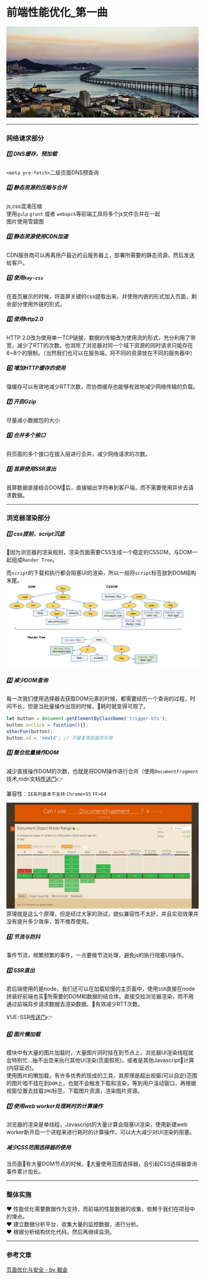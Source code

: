 # 前端性能优化_第一曲  

![](/blog_assets/RENDING_OPTIMIZE_2.png)

___
### 网络请求部分
##### 1️⃣ DNS缓存，预加载
`<meta pre-fetch>`二级页面DNS预查询    

##### 2️⃣ 静态资源的压缩与合并
 js,css混淆压缩  
使用`gulp` `grunt` 或者 `webapck`等前端工具将多个js文件合并在一起     
图片使用雪碧图     

##### 3️⃣ 静态资源使用CDN加速    
CDN服务商可以再离用户最近的云服务器上，部署所需要的静态资源，然后发送给客户。

##### 4️⃣ 使用`key-css`    
在首页展示的时候，将首屏关键的css提取出来，并使用内嵌的形式加入页面，剩余部分使用外链的形式。  

##### 5️⃣ 使用http2.0   
HTTP 2.0改为使用单一TCP链接，数据的传输改为使用流的形式，充分利用了带宽，减少了RTT的次数。也消除了浏览器对同一个域下资源的同时请求只能存在6~8个的限制。（当然我们也可以在服务端，将不同的资源放在不同的服务器中）

##### 6️⃣ 增加HTTP缓存的使用   
强缓存可以有效地减少RTT次数，而协商缓存也能够有效地减少网络传输的负载。   

##### 7️⃣ 开启Gzip     
尽量减小数据包的大小 

##### 8️⃣ 合并多个接口  
将页面的多个接口在接入层进行合并，减少网络请求的次数。    

##### 9️⃣ 首屏使用SSR直出  
首屏数据直接结合DOM后，直接输出字符串到客户端，而不需要使用异步去请求数据。   


___
### 浏览器渲染部分 
#####  1️⃣ css提前，script沉底
因为浏览器的渲染规则，渲染页面需要CSS生成一个稳定的CSSOM，与DOM一起组成`Render Tree`。  

而`script`的下载和执行都会阻塞UI的渲染，所以一般将`script`标签放到DOM结构末尾。  
![rendingtree](/blog_assets/rendingtree.png)  


##### 2️⃣ 减少DOM查询 
每一次我们使用选择器去获取DOM元素的时候，都需要经历一个查询的过程，时间不长，但是当批量操作出现的时候，耗时就变得可观了。
```js
let button = document.getElementByClassName('trigger-btn');
button.onclick = fucntion(){};
otherFun(button);
button.id = 'newId'; // 尽量复用前面的引用
```

##### 3️⃣ 整合批量操作DOM 
减少直接操作DOM的次数，也就是将DOM操作进行合并（使用`DocumentFragment`技术,mdn文档[传送门](https://developer.mozilla.org/zh-CN/docs/Web/API/DocumentFragment)👉

兼容性：`IE系列基本不支持` `Chrome>55` `FF>64`

![](/blog_assets/WEB_OPTIMIZE_1.png)
原理就是这么个原理，但是经过大家的测试，貌似兼容性不太好，并且实验效果并没有提升多少效率，暂不推荐使用。


##### 4️⃣ 节流与防抖
事件节流，频繁频繁的事件，一点要做节流处理，避免js的执行阻塞UI操作。


##### 5️⃣ SSR直出  
若后端使用的是node，我们还可以在加载较慢的主页面中，使用`SSR`直接在node拼装好前端也买所需要的DOM和数据的结合体，直接交给浏览器渲染，而不用通过前端异步请求数据去渲染数据。有效减少RTT次数。

VUE-SSR[传送门](https://ssr.vuejs.org/zh/)👉

##### 6️⃣ 图片懒加载
模块中有大量的图片加载时，大量图片同时挂在到节点上，浏览器UI渲染线程就会特别忙...抽不出空来执行其他UI渲染(页面假死)，或者是其他Javascript计算(内容延迟)。   
使用图片的懒加载，有许多优秀的现成的工具，其原理是超出视窗(可以自定)范围的图片咱不挂在到`DOM`上，也就不会触发下载和渲染，等到用户滚动窗口，再根据视窗位置去挂载`IMG`标签，下载图片资源，渲染图片资源。


##### 7️⃣ 使用web worker处理耗时的计算操作   
浏览器的渲染是单线程，Javascript的大量计算会阻塞UI渲染，使用新建web worker新开启一个进程来进行耗时的计算操作，可以大大减少对UI渲染的阻塞。    

##### 减少CSS范围选择器的使用
当页面有大量DOM节点的时候，大量使用范围选择器，会引起CSS选择器查询事件累计加长。      
___
### 整体实施
❤️ 性能优化需要数据作为支持，而前端的性能数据的收集，依赖于我们在项目中的埋点。  
❤️ 建立数据分析平台，收集大量的监控数据，进行分析。  
❤️ 根据分析结构优化代码，然后再继续监测。  

___
### 参考文章
[页面优化与安全 - by 掘金](https://juejin.im/book/5a8f9ddcf265da4e9f6fb959/section/5a8f9f7bf265da4e82635e46)  
